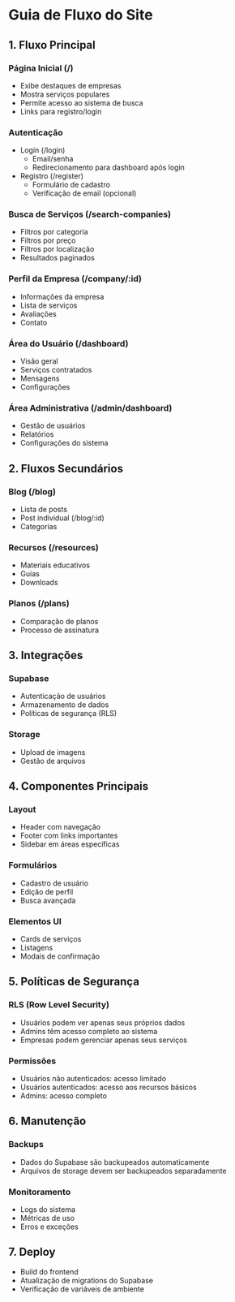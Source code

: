 
# Guia de Fluxo do Site

## 1. Fluxo Principal

### Página Inicial (/)
- Exibe destaques de empresas
- Mostra serviços populares
- Permite acesso ao sistema de busca
- Links para registro/login

### Autenticação
- Login (/login)
  - Email/senha
  - Redirecionamento para dashboard após login
- Registro (/register)
  - Formulário de cadastro
  - Verificação de email (opcional)

### Busca de Serviços (/search-companies)
- Filtros por categoria
- Filtros por preço
- Filtros por localização
- Resultados paginados

### Perfil da Empresa (/company/:id)
- Informações da empresa
- Lista de serviços
- Avaliações
- Contato

### Área do Usuário (/dashboard)
- Visão geral
- Serviços contratados
- Mensagens
- Configurações

### Área Administrativa (/admin/dashboard)
- Gestão de usuários
- Relatórios
- Configurações do sistema

## 2. Fluxos Secundários

### Blog (/blog)
- Lista de posts
- Post individual (/blog/:id)
- Categorias

### Recursos (/resources)
- Materiais educativos
- Guias
- Downloads

### Planos (/plans)
- Comparação de planos
- Processo de assinatura

## 3. Integrações

### Supabase
- Autenticação de usuários
- Armazenamento de dados
- Políticas de segurança (RLS)

### Storage
- Upload de imagens
- Gestão de arquivos

## 4. Componentes Principais

### Layout
- Header com navegação
- Footer com links importantes
- Sidebar em áreas específicas

### Formulários
- Cadastro de usuário
- Edição de perfil
- Busca avançada

### Elementos UI
- Cards de serviços
- Listagens
- Modais de confirmação

## 5. Políticas de Segurança

### RLS (Row Level Security)
- Usuários podem ver apenas seus próprios dados
- Admins têm acesso completo ao sistema
- Empresas podem gerenciar apenas seus serviços

### Permissões
- Usuários não autenticados: acesso limitado
- Usuários autenticados: acesso aos recursos básicos
- Admins: acesso completo

## 6. Manutenção

### Backups
- Dados do Supabase são backupeados automaticamente
- Arquivos de storage devem ser backupeados separadamente

### Monitoramento
- Logs do sistema
- Métricas de uso
- Erros e exceções

## 7. Deploy
- Build do frontend
- Atualização de migrations do Supabase
- Verificação de variáveis de ambiente

